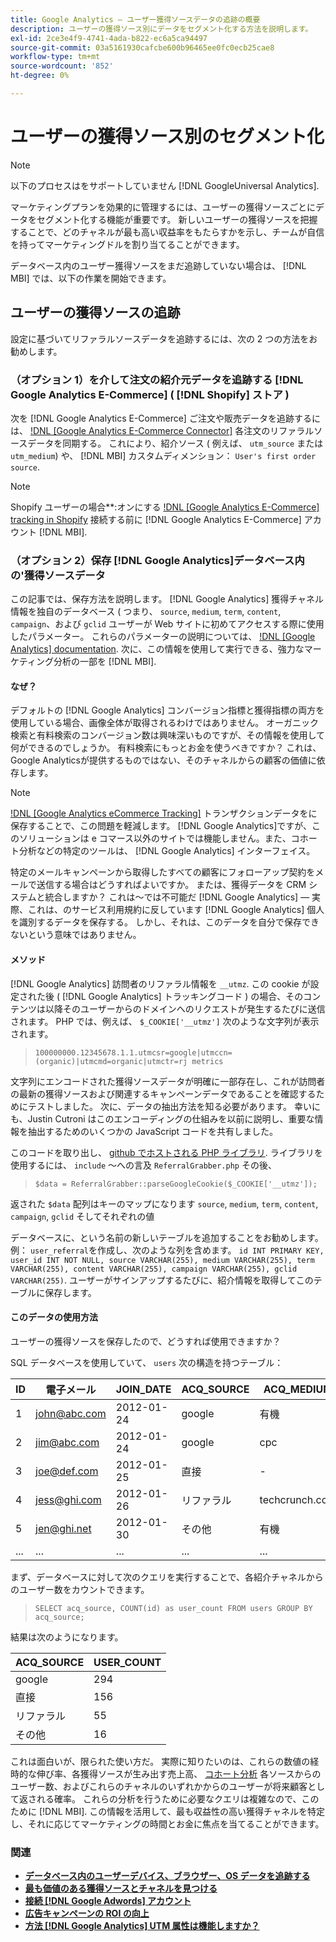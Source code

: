 ```yaml
---
title: Google Analytics — ユーザー獲得ソースデータの追跡の概要
description: ユーザーの獲得ソース別にデータをセグメント化する方法を説明します。
exl-id: 2ce3e4f9-4741-4ada-b822-ec6a5ca94497
source-git-commit: 03a5161930cafcbe600b96465ee0fc0ecb25cae8
workflow-type: tm+mt
source-wordcount: '852'
ht-degree: 0%

---
```


# ユーザーの獲得ソース別のセグメント化

>[!NOTE]
>
>以下のプロセスはをサポートしていません [!DNL GoogleUniversal Analytics].

マーケティングプランを効果的に管理するには、ユーザーの獲得ソースごとにデータをセグメント化する機能が重要です。 新しいユーザーの獲得ソースを把握することで、どのチャネルが最も高い収益率をもたらすかを示し、チームが自信を持ってマーケティングドルを割り当てることができます。

データベース内のユーザー獲得ソースをまだ追跡していない場合は、 [!DNL MBI] では、以下の作業を開始できます。

## ユーザーの獲得ソースの追跡

設定に基づいてリファラルソースデータを追跡するには、次の 2 つの方法をお勧めします。

### （オプション 1）を介して注文の紹介元データを追跡する [!DNL Google Analytics E-Commerce] ( [!DNL Shopify] ストア )

次を [!DNL Google Analytics E-Commerce] ご注文や販売データを追跡するには、 [!DNL [Google Analytics E-Commerce Connector]](../importing-data/integrations/google-ecommerce.md) 各注文のリファラルソースデータを同期する。 これにより、紹介ソース ( 例えば、 `utm_source` または `utm_medium`) や、 [!DNL MBI] カスタムディメンション： `User's first order source`.

>[!NOTE]
>
>Shopify ユーザーの場合**:オンにする [!DNL [Google Analytics E-Commerce] tracking in Shopify](http://docs.shopify.com/manual/settings/general/google-analytics#ecommerce-tracking) 接続する前に [!DNL Google Analytics E-Commerce] アカウント [!DNL MBI].

### （オプション 2）保存 [!DNL Google Analytics]データベース内の&#39;獲得ソースデータ

この記事では、保存方法を説明します。 [!DNL Google Analytics] 獲得チャネル情報を独自のデータベース ( つまり、 `source`, `medium`, `term`, `content`, `campaign`、および `gclid` ユーザーが Web サイトに初めてアクセスする際に使用したパラメーター。 これらのパラメーターの説明については、 [!DNL [Google Analytics] documentation](http://support.google.com/analytics/bin/answer.py?hl=en&amp;answer=1191184). 次に、この情報を使用して実行できる、強力なマーケティング分析の一部を [!DNL MBI].

#### なぜ？

デフォルトの [!DNL Google Analytics] コンバージョン指標と獲得指標の両方を使用している場合、画像全体が取得されるわけではありません。 オーガニック検索と有料検索のコンバージョン数は興味深いものですが、その情報を使用して何ができるのでしょうか。 有料検索にもっとお金を使うべきですか？ これは、Google Analyticsが提供するものではない、そのチャネルからの顧客の価値に依存します。

>[!NOTE]
>
>[!DNL [Google Analytics eCommerce Tracking]](https://developers.google.com/analytics/devguides/collection/gajs/gaTrackingEcommerce) トランザクションデータをに保存することで、この問題を軽減します。 [!DNL Google Analytics]ですが、このソリューションは e コマース以外のサイトでは機能しません。また、コホート分析などの特定のツールは、 [!DNL Google Analytics] インターフェイス。

特定のメールキャンペーンから取得したすべての顧客にフォローアップ契約をメールで送信する場合はどうすればよいですか。 または、獲得データを CRM システムと統合しますか？ これは～では不可能だ [!DNL Google Analytics]  — 実際、これは、のサービス利用規約に反しています [!DNL Google Analytics] 個人を識別するデータを保存する。  しかし、それは、このデータを自分で保存できないという意味ではありません。

#### メソッド

[!DNL Google Analytics] 訪問者のリファラル情報を `__utmz`. この cookie が設定された後 ( [!DNL Google Analytics] トラッキングコード ) の場合、そのコンテンツは以降そのユーザーからのドメインへのリクエストが発生するたびに送信されます。 PHP では、例えば、 `$_COOKIE['__utmz']` 次のような文字列が表示されます。

> `100000000.12345678.1.1.utmcsr=google|utmccn=(organic)|utmcmd=organic|utmctr=rj metrics`

文字列にエンコードされた獲得ソースデータが明確に一部存在し、これが訪問者の最新の獲得ソースおよび関連するキャンペーンデータであることを確認するためにテストしました。 次に、データの抽出方法を知る必要があります。 幸いにも、Justin Cutroni はこのエンコーディングの仕組みを以前に説明し、重要な情報を抽出するためのいくつかの JavaScript コードを共有しました。

このコードを取り出し、 [github でホストされる PHP ライブラリ](https://github.com/RJMetrics/referral-grabber-php).   ライブラリを使用するには、 `include` ～への言及 `ReferralGrabber.php` その後、

> `$data = ReferralGrabber::parseGoogleCookie($_COOKIE['__utmz']);`

返された `$data` 配列はキーのマップになります `source`, `medium`, `term`, `content`, `campaign`, `gclid` そしてそれぞれの値

データベースに、という名前の新しいテーブルを追加することをお勧めします。例： `user_referral`を作成し、次のような列を含めます。 `id INT PRIMARY KEY, user_id INT NOT NULL, source VARCHAR(255), medium VARCHAR(255), term VARCHAR(255), content VARCHAR(255), campaign VARCHAR(255), gclid VARCHAR(255)`. ユーザーがサインアップするたびに、紹介情報を取得してこのテーブルに保存します。

#### このデータの使用方法

ユーザーの獲得ソースを保存したので、どうすれば使用できますか？

SQL データベースを使用していて、 `users` 次の構造を持つテーブル：

| ID | 電子メール | JOIN_DATE | ACQ_SOURCE | ACQ_MEDIUM |
|--- |--- |--- |--- |--- |
| 1 | john@abc.com | 2012-01-24 | google | 有機 |
| 2 | jim@abc.com | 2012-01-24 | google | cpc |
| 3 | joe@def.com | 2012-01-25 | 直接 | - |
| 4 | jess@ghi.com | 2012-01-26 | リファラル | techcrunch.com |
| 5 | jen@ghi.net | 2012-01-30 | その他 | 有機 |
| ... | ... | ... | ... | ... |

まず、データベースに対して次のクエリを実行することで、各紹介チャネルからのユーザー数をカウントできます。

> `SELECT acq_source, COUNT(id) as user_count FROM users GROUP BY acq_source;`

結果は次のようになります。

| ACQ_SOURCE | USER_COUNT |
|--- |--- |
| google | 294 |
| 直接 | 156 |
| リファラル | 55 |
| その他 | 16 |

これは面白いが、限られた使い方だ。 実際に知りたいのは、これらの数値の経時的な伸び率、各獲得ソースが生み出す売上高、 [コホート分析](http://cohortanalysis.com/) 各ソースからのユーザー数、およびこれらのチャネルのいずれかからのユーザーが将来顧客として返される確率。 これらの分析を行うために必要なクエリは複雑なので、このために [!DNL MBI]. この情報を活用して、最も収益性の高い獲得チャネルを特定し、それに応じてマーケティングの時間とお金に焦点を当てることができます。

### 関連

* **[データベース内のユーザーデバイス、ブラウザー、OS データを追跡する](https://support.magento.com/hc/en-us/articles/360016732911)**
* **[最も価値のある獲得ソースとチャネルを見つける](../analysis/most-value-source-channel.md)**
* **[接続 [!DNL Google Adwords] アカウント](../importing-data/integrations/google-adwords.md)**
* **[広告キャンペーンの ROI の向上](../analysis/roi-ad-camp.md)**
* **[方法 [!DNL Google Analytics] UTM 属性は機能しますか？](../analysis/utm-attributes.md)**
